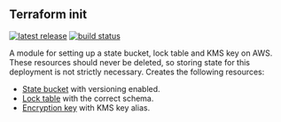 ## Terraform init

[![latest release](https://img.shields.io/github/v/release/telia-oss/terraform-aws-terraform-init?style=flat-square)](https://github.com/telia-oss/terraform-aws-terraform-init/releases/latest)
[![build status](https://img.shields.io/github/actions/workflow/status/telia-oss/terraform-aws-terraform-init/main.yml?branch=master&logo=github&style=flat-square)](https://github.com/telia-oss/terraform-aws-terraform-init/actions/workflows/main.yml)

A module for setting up a state bucket, lock table and KMS key on AWS. These resources should never be deleted, so storing state
for this deployment is not strictly necessary. Creates the following resources:

- [State bucket](https://www.terraform.io/docs/providers/aws/r/s3_bucket.html) with versioning enabled.
- [Lock table](https://www.terraform.io/docs/providers/aws/r/dynamodb_table.html) with the correct schema.
- [Encryption key](https://www.terraform.io/docs/providers/aws/r/kms_key.html) with KMS key alias.
